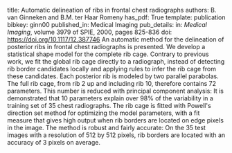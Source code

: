 title: Automatic delineation of ribs in frontal chest radiographs
authors: B. van Ginneken and B.M. ter Haar Romeny
has_pdf: True
template: publication
bibkey: ginn00
published_in: Medical Imaging
pub_details: in: <i>Medical Imaging</i>, volume 3979 of SPIE, 2000, pages 825-836
doi: https://doi.org/10.1117/12.387746
An automatic method for the delineation of posterior ribs in frontal chest radiographs is presented. We develop a statistical shape model for the complete rib cage. Contrary to previous work, we fit the global rib cage directly to a radiograph, instead of detecting rib border candidates locally and applying rules to infer the rib cage from these candidates. Each posterior rib is modeled by two parallel parabolas. The full rib cage, from rib 2 up and including rib 10, therefore contains 72 parameters. This number is reduced with principal component analysis: It is demonstrated that 10 parameters explain over 98% of the variability in a training set of 35 chest radiographs. The rib cage is fitted with Powell's direction set method for optimizing the model parameters, with a fit measure that gives high output when rib borders are located on edge pixels in the image. The method is robust and fairly accurate: On the 35 test images with a resolution of 512 by 512 pixels, rib borders are located with an accuracy of 3 pixels on average.

